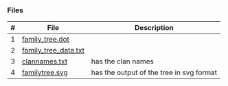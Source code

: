 ### Files

|   #   | File      | Description                                  |
| :---: | --------- | -------------------------------------------- |
|   1   | [family_tree.dot](https://github.com/RakeshRapalli6/4883-Software-Tools/blob/main/Assignments/A05/family%20tree.dot)| | has the dot syntax for the family tree
|   2   | [family_tree_data.txt](https://github.com/RakeshRapalli6/4883-Software-Tools/blob/main/Assignments/A05/family_tree_data.txt)| | has the family tree data as in the first names used in the tree
|   3   | [clannames.txt](https://github.com/RakeshRapalli6/4883-Software-Tools/blob/main/Assignments/A05/clannames.txt) | has the clan names 
|   4   | [familytree.svg](https://github.com/RakeshRapalli6/4883-Software-Tools/blob/main/Assignments/A05/familytree.svg) | has the output of the tree in svg format

